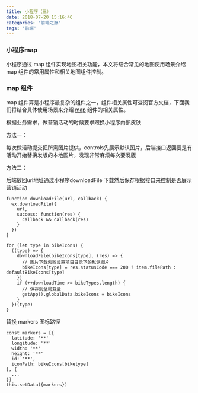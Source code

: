 ```yaml
---
title: 小程序（三）
date: 2018-07-20 15:16:46
categories: "前端之巅"
tags: '前端'
---
```


### 小程序map

小程序通过 map 组件实现地图相关功能，本文将结合常见的地图使用场景介绍 map 组件的常用属性和相关地图组件控制。

### map 组件

map 组件算是小程序最复杂的组件之一，组件相关属性可查阅官方文档，下面我们将结合具体使用场景来介绍 [map](https://developers.weixin.qq.com/miniprogram/dev/component/map.html) 组件的相关属性。

根据业务需求，做营销活动的时候要求跟换小程序内部皮肤

方法一：

每次做活动提交把所需图片提供，controls先展示默认图片，后端接口返回要是有活动开始替换发版的本地图片，发现非常麻烦每次要发版

方法二：

后端放回url地址通过小程序downloadFile 下载然后保存根据接口来控制是否展示营销活动

~~~
function downloadFile(url, callback) {
  wx.downloadFile({
    url,
    success: function(res) {
      callback && callback(res)
    }
  })
}

for (let type in bikeIcons) {
  ((type) => {
    downloadFile(bikeIcons[type], (res) => {
      // 图片下载失败设置项目目录下的默认图片
      bikeIcons[type] = res.statusCode === 200 ? item.filePath : defaultBikeIcons[type]
    })
    if (++downloadTime >= bikeTypes.length) {
      // 保存到全局变量
      getApp().globalData.bikeIcons = bikeIcons
    }
  })(type)
}
~~~

替换 markers 图标路径

~~~
const markers = [{
  latitude: '**'
  longitude: '**'
  width: '**'
  height: '**'
  id: '**',
  iconPath: bikeIcons[biketype]
}, {
  ...
}]
this.setData({markers})
~~~



